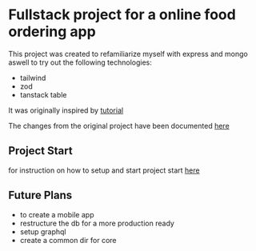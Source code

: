 
# Fullstack project for a online food ordering app

This project was created to refamiliarize myself with express and mongo aswell to try out the following technologies:
- tailwind
- zod
- tanstack table

It was originally inspired by [tutorial](https://www.youtube.com/watch?v=ardeKHEN1j4&t=1782s)

The changes from the original project have been documented [here](./markdown//changes.md)

## Project Start

for instruction on how to setup and start project start [here](./markdown//serverStart.md)

## Future Plans

- to create a mobile app
- restructure the db for a more production ready
- setup graphql
- create a common dir for core